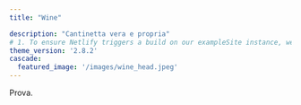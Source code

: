 ```yaml
---
title: "Wine"

description: "Cantinetta vera e propria"
# 1. To ensure Netlify triggers a build on our exampleSite instance, we need to change a file in the exampleSite directory.
theme_version: '2.8.2'
cascade:
  featured_image: '/images/wine_head.jpeg'
---
```

Prova.